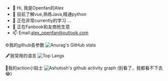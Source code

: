 - 👋 Hi, 我是Openfan的Alex
- 👀 目前了解vue,熟练Java,精通python
- 🌱 正在非常currently的学习 ...
- 💞️ 正在Fanbook和友商抢生意
- 📫 Email:alex_openfan@outlook.com

⚙️我的github各参数
![Anurag's GitHub stats](https://github-readme-stats.vercel.app/api?username=Openfan-Alex)

🖋️我常用的语言
![Top Langs](https://github-readme-stats.vercel.app/api/top-langs/?username=Openfan-Alex)

📌我的action小贴士
![Ashutosh's github activity graph](https://github-readme-activity-graph.vercel.app/graph?username=Openfan-Alex)
(别看了，我都看不下去😂)
<!---
alexxin139/alexxin139 is a ✨ special ✨ repository because its `README.md` (this file) appears on your GitHub profile.
You can click the Preview link to take a look at your changes.
--->
